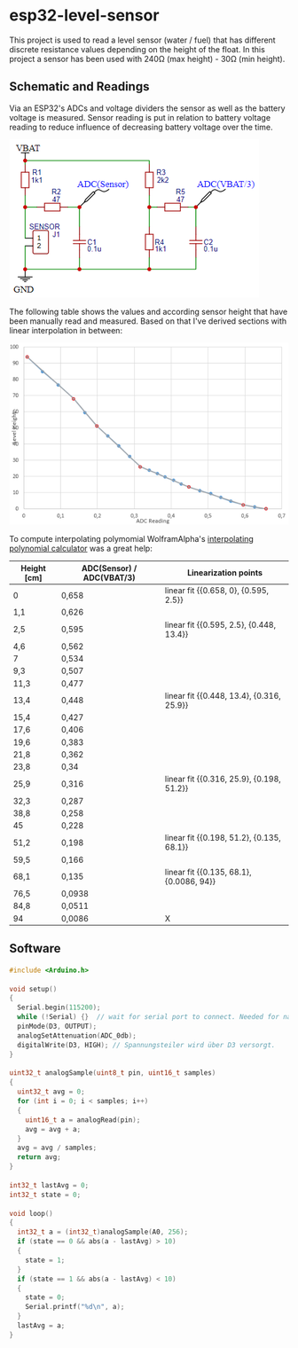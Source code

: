 # esp32-level-sensor

This project is used to read a level sensor (water / fuel) that has different discrete resistance values depending on the height of the float. In this project a sensor has been used with 240Ω (max height) - 30Ω (min height).

## Schematic and Readings

Via an ESP32's ADCs and voltage dividers the sensor as well as the battery voltage is measured. Sensor reading is put in relation to battery voltage reading to reduce influence of decreasing battery voltage over the time.

![Schematic](doc/images/2021-11-05-21-11-57.png)

The following table shows the values and according sensor height that have been manually read and measured. Based on that I've derived sections with linear interpolation in between:

![sensor readings](doc/images/2021-11-05-21-11-01.png)

To compute interpolating polymomial WolframAlpha's [interpolating polynomial calculator](https://www.wolframalpha.com/input/?i=interpolating+polynomial+calculator&assumption=%7B%22F%22%2C+%22InterpolatingPolynomialCalculator%22%2C+%22data2%22%7D+-%3E%22%7B%7B2110%2C0%7D%2C%7B1903%2C2.5%7D%7D%22) was a great help:

| Height [cm] | ADC(Sensor) / ADC(VBAT/3) | Linearization points                      |
| ----------- | ------------------------- | ----------------------------------------- |
| 0           | 0,658                     | linear fit {{0.658, 0}, {0.595, 2.5}}     |
| 1,1         | 0,626                     |                                           |
| 2,5         | 0,595                     | linear fit {{0.595, 2.5}, {0.448, 13.4}}  |
| 4,6         | 0,562                     |                                           |
| 7           | 0,534                     |                                           |
| 9,3         | 0,507                     |                                           |
| 11,3        | 0,477                     |                                           |
| 13,4        | 0,448                     | linear fit {{0.448, 13.4}, {0.316, 25.9}} |
| 15,4        | 0,427                     |                                           |
| 17,6        | 0,406                     |                                           |
| 19,6        | 0,383                     |                                           |
| 21,8        | 0,362                     |                                           |
| 23,8        | 0,34                      |                                           |
| 25,9        | 0,316                     | linear fit {{0.316, 25.9}, {0.198, 51.2}} |
| 32,3        | 0,287                     |                                           |
| 38,8        | 0,258                     |                                           |
| 45          | 0,228                     |                                           |
| 51,2        | 0,198                     | linear fit {{0.198, 51.2}, {0.135, 68.1}} |
| 59,5        | 0,166                     |                                           |
| 68,1        | 0,135                     | linear fit {{0.135, 68.1}, {0.0086, 94}}  |
| 76,5        | 0,0938                    |                                           |
| 84,8        | 0,0511                    |                                           |
| 94          | 0,0086                    | X                                         |

## Software

```C++
#include <Arduino.h>

void setup()
{
  Serial.begin(115200);
  while (!Serial) {}  // wait for serial port to connect. Needed for native USB
  pinMode(D3, OUTPUT);
  analogSetAttenuation(ADC_0db);
  digitalWrite(D3, HIGH); // Spannungsteiler wird über D3 versorgt.
}

uint32_t analogSample(uint8_t pin, uint16_t samples)
{
  uint32_t avg = 0;
  for (int i = 0; i < samples; i++)
  {
    uint16_t a = analogRead(pin);
    avg = avg + a;
  }
  avg = avg / samples;
  return avg;
}

int32_t lastAvg = 0;
int32_t state = 0;

void loop()
{
  int32_t a = (int32_t)analogSample(A0, 256);
  if (state == 0 && abs(a - lastAvg) > 10)
  {
    state = 1;
  }
  if (state == 1 && abs(a - lastAvg) < 10)
  {
    state = 0;
    Serial.printf("%d\n", a);
  }
  lastAvg = a;
}
```
